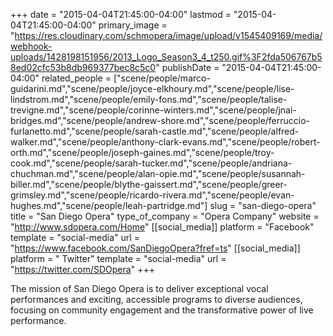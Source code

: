 +++
date = "2015-04-04T21:45:00-04:00"
lastmod = "2015-04-04T21:45:00-04:00"
primary_image = "https://res.cloudinary.com/schmopera/image/upload/v1545409169/media/webhook-uploads/1428198151956/2013_Logo_Season3_4_t250.gif%3F2fda506767b58ed02cfc53b8db969377bec8c5c0"
publishDate = "2015-04-04T21:45:00-04:00"
related_people = ["scene/people/marco-guidarini.md","scene/people/joyce-elkhoury.md","scene/people/lise-lindstrom.md","scene/people/emily-fons.md","scene/people/talise-trevigne.md","scene/people/corinne-winters.md","scene/people/jnai-bridges.md","scene/people/andrew-shore.md","scene/people/ferruccio-furlanetto.md","scene/people/sarah-castle.md","scene/people/alfred-walker.md","scene/people/anthony-clark-evans.md","scene/people/robert-orth.md","scene/people/joseph-gaines.md","scene/people/troy-cook.md","scene/people/sarah-tucker.md","scene/people/andriana-chuchman.md","scene/people/alan-opie.md","scene/people/susannah-biller.md","scene/people/blythe-gaissert.md","scene/people/greer-grimsley.md","scene/people/ricardo-rivera.md","scene/people/evan-hughes.md","scene/people/leah-partridge.md"]
slug = "san-diego-opera"
title = "San Diego Opera"
type_of_company = "Opera Company"
website = "http://www.sdopera.com/Home"
[[social_media]]
platform = "Facebook"
template = "social-media"
url = "https://www.facebook.com/SanDiegoOpera?fref=ts"
[[social_media]]
platform = " Twitter"
template = "social-media"
url = "https://twitter.com/SDOpera"
+++

<p>
	The mission of San Diego Opera is to deliver exceptional vocal performances and exciting, accessible programs to diverse audiences, focusing on community engagement and the transformative power of live performance.
</p>
